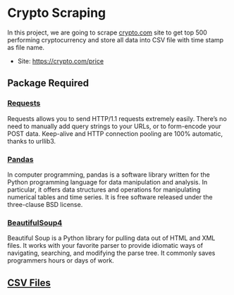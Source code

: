 # Crypto Scraping

In this project, we are going to scrape [crypto.com](https://crypto.com) site to get top 500 performing cryptocurrency and store all data into CSV file with time stamp as file name.
- Site: https://crypto.com/price

## Package Required
### [Requests](https://requests.readthedocs.io/en/latest/)
Requests allows you to send HTTP/1.1 requests extremely easily. There’s no need to manually add query strings to your URLs, or to form-encode your POST data. Keep-alive and HTTP connection pooling are 100% automatic, thanks to urllib3.
### [Pandas](https://pandas.pydata.org/)
In computer programming, pandas is a software library written for the Python programming language for data manipulation and analysis. In particular, it offers data structures and operations for manipulating numerical tables and time series. It is free software released under the three-clause BSD license.
### [BeautifulSoup4](https://beautiful-soup-4.readthedocs.io/en/latest/)
Beautiful Soup is a Python library for pulling data out of HTML and XML files. It works with your favorite parser to provide idiomatic ways of navigating, searching, and modifying the parse tree. It commonly saves programmers hours or days of work.

## [CSV Files](https://github.com/arabind-meher/Crypto-Scraping/tree/master/Crypto%20Data)
